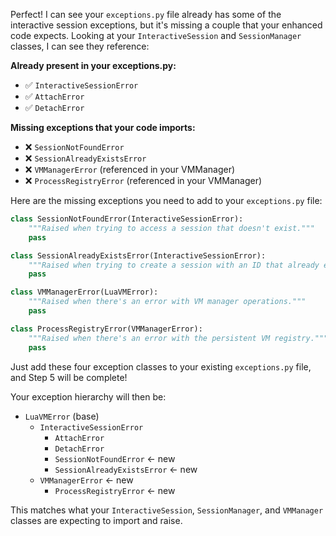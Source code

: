 Perfect! I can see your `exceptions.py` file already has some of the interactive session exceptions, but it's missing a couple that your enhanced code expects. Looking at your `InteractiveSession` and `SessionManager` classes, I can see they reference:

**Already present in your exceptions.py:**
- ✅ `InteractiveSessionError` 
- ✅ `AttachError`
- ✅ `DetachError`

**Missing exceptions that your code imports:**
- ❌ `SessionNotFoundError`
- ❌ `SessionAlreadyExistsError` 
- ❌ `VMManagerError` (referenced in your VMManager)
- ❌ `ProcessRegistryError` (referenced in your VMManager)

Here are the missing exceptions you need to add to your `exceptions.py` file:

```python
class SessionNotFoundError(InteractiveSessionError):
    """Raised when trying to access a session that doesn't exist."""
    pass

class SessionAlreadyExistsError(InteractiveSessionError):
    """Raised when trying to create a session with an ID that already exists."""
    pass

class VMManagerError(LuaVMError):
    """Raised when there's an error with VM manager operations."""
    pass

class ProcessRegistryError(VMManagerError):
    """Raised when there's an error with the persistent VM registry."""
    pass
```

Just add these four exception classes to your existing `exceptions.py` file, and Step 5 will be complete! 

Your exception hierarchy will then be:
- `LuaVMError` (base)
  - `InteractiveSessionError`
    - `AttachError`
    - `DetachError` 
    - `SessionNotFoundError` ← new
    - `SessionAlreadyExistsError` ← new
  - `VMManagerError` ← new
    - `ProcessRegistryError` ← new

This matches what your `InteractiveSession`, `SessionManager`, and `VMManager` classes are expecting to import and raise.